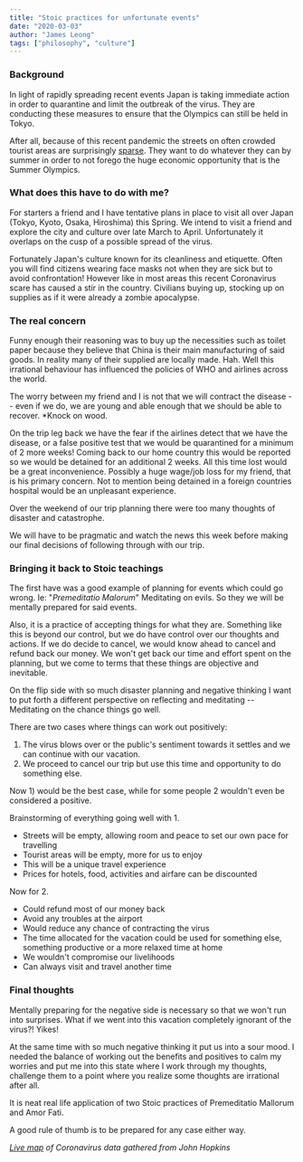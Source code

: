 ```yaml
---
title: "Stoic practices for unfortunate events"
date: "2020-03-03"
author: "James Leong"
tags: ["philosophy", "culture"]
---
```


### Background

In light of rapidly spreading recent events Japan is taking immediate action in order to quarantine and limit the outbreak of the virus. They are conducting these measures to ensure that the Olympics can still be held in Tokyo.

After all, because of this recent pandemic the streets on often crowded tourist areas are surprisingly [sparse](https://www.cnn.com/2020/03/02/news/coronavirus-closures-tourist-attractions-and-events/index.html). They want to do whatever they can by summer in order to not forego the huge economic opportunity that is the Summer Olympics.

### What does this have to do with me?

For starters a friend and I have tentative plans in place to visit all over Japan (Tokyo, Kyoto, Osaka, Hiroshima) this Spring. We intend to visit a friend and explore the city and culture over late March to April. Unfortunately it overlaps on the cusp of a possible spread of the virus.

Fortunately Japan's culture known for its cleanliness and etiquette. Often you will find citizens wearing face masks not when they are sick but to avoid confrontation! However like in most areas this recent Coronavirus scare has caused a stir in the country. Civilians buying up, stocking up on supplies as if it were already a zombie apocalypse.

### The real concern

Funny enough their reasoning was to buy up the necessities such as toilet paper because they believe that China is their main manufacturing of said goods. In reality many of their supplied are locally made. Hah. Well this irrational behaviour has influenced the policies of WHO and airlines across the world.

The worry between my friend and I is not that we will contract the disease -- even if we do, we are young and able enough that we should be able to recover. \*Knock on wood.

On the trip leg back we have the fear if the airlines detect that we have the disease, or a false positive test that we would be quarantined for a minimum of 2 more weeks! Coming back to our home country this would be reported so we would be detained for an additional 2 weeks. All this time lost would be a great inconvenience. Possibly a huge wage/job loss for my friend, that is his primary concern. Not to mention being detained in a foreign countries hospital would be an unpleasant experience.

Over the weekend of our trip planning there were too many thoughts of disaster and catastrophe.

We will have to be pragmatic and watch the news this week before making our final decisions of following through with our trip.

### Bringing it back to Stoic teachings

The first have was a good example of planning for events which could go wrong. Ie: "_Premeditatio Malorum_" Meditating on evils. So they we will be mentally prepared for said events.

Also, it is a practice of accepting things for what they are. Something like this is beyond our control, but we do have control over our thoughts and actions. If we do decide to cancel, we would know ahead to cancel and refund back our money. We won't get back our time and effort spent on the planning, but we come to terms that these things are objective and inevitable.

On the flip side with so much disaster planning and negative thinking I want to put forth a different perspective on reflecting and meditating -- Meditating on the chance things go well.

There are two cases where things can work out positively:

1. The virus blows over or the public's sentiment towards it settles and we can continue with our vacation.
2. We proceed to cancel our trip but use this time and opportunity to do something else.

Now 1) would be the best case, while for some people 2 wouldn't even be considered a positive.

Brainstorming of everything going well with 1.

- Streets will be empty, allowing room and peace to set our own pace for travelling
- Tourist areas will be empty, more for us to enjoy
- This will be a unique travel experience
- Prices for hotels, food, activities and airfare can be discounted

Now for 2.

- Could refund most of our money back
- Avoid any troubles at the airport
- Would reduce any chance of contracting the virus
- The time allocated for the vacation could be used for something else, something productive or a more relaxed time at home
- We wouldn't compromise our livelihoods
- Can always visit and travel another time

### Final thoughts

Mentally preparing for the negative side is necessary so that we won't run into surprises. What if we went into this vacation completely ignorant of the virus?! Yikes!

At the same time with so much negative thinking it put us into a sour mood. I needed the balance of working out the benefits and positives to calm my worries and put me into this state where I work through my thoughts, challenge them to a point where you realize some thoughts are irrational after all.

It is neat real life application of two Stoic practices of Premeditatio Mallorum and Amor Fati.

A good rule of thumb is to be prepared for any case either way.

_[Live map](https://gisanddata.maps.arcgis.com/apps/opsdashboard/index.html#/bda7594740fd40299423467b48e9ecf6) of Coronavirus data gathered from John Hopkins_
